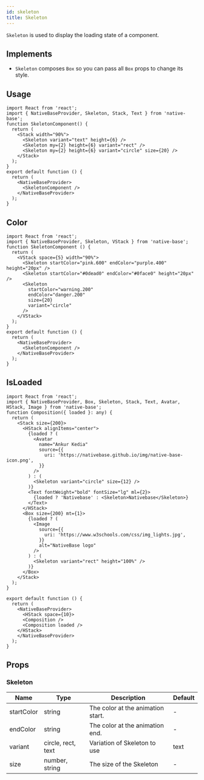 ```yaml
---
id: skeleton
title: Skeleton
---
```


`Skeleton` is used to display the loading state of a component.

## Implements

- `Skeleton` composes `Box` so you can pass all `Box` props to change its style.

## Usage

```SnackPlayer name=Skeleton%20Usage
import React from 'react';
import { NativeBaseProvider, Skeleton, Stack, Text } from 'native-base';
function SkeletonComponent() {
  return (
    <Stack width="90%">
      <Skeleton variant="text" height={6} />
      <Skeleton my={2} height={6} variant="rect" />
      <Skeleton my={2} height={6} variant="circle" size={20} />
    </Stack>
  );
}
export default function () {
  return (
    <NativeBaseProvider>
      <SkeletonComponent />
    </NativeBaseProvider>
  );
}
```

## Color

```SnackPlayer name=Skeleton%20Color
import React from 'react';
import { NativeBaseProvider, Skeleton, VStack } from 'native-base';
function SkeletonComponent () {
  return (
    <VStack space={5} width="90%">
      <Skeleton startColor="pink.600" endColor="purple.400" height="20px" />
      <Skeleton startColor="#0dead0" endColor="#0face0" height="20px" />
      <Skeleton
        startColor="warning.200"
        endColor="danger.200"
        size={20}
        variant="circle"
      />
    </VStack>
  );
}
export default function () {
  return (
    <NativeBaseProvider>
      <SkeletonComponent />
    </NativeBaseProvider>
  );
}
```

## IsLoaded

```SnackPlayer name=Skeleton%20IsLoaded
import React from 'react';
import { NativeBaseProvider, Box, Skeleton, Stack, Text, Avatar, HStack, Image } from 'native-base';
function Composition({ loaded }: any) {
  return (
    <Stack size={200}>
      <HStack alignItems="center">
        {loaded ? (
          <Avatar
            name="Ankur Kedia"
            source={{
              uri: 'https://nativebase.github.io/img/native-base-icon.png',
            }}
          />
        ) : (
          <Skeleton variant="circle" size={12} />
        )}
        <Text fontWeight="bold" fontSize="lg" ml={2}>
          {loaded ? 'Nativebase' : <Skeleton>Nativebase</Skeleton>}
        </Text>
      </HStack>
      <Box size={200} mt={1}>
        {loaded ? (
          <Image
            source={{
              uri: 'https://www.w3schools.com/css/img_lights.jpg',
            }}
            alt="NativeBase logo"
          />
        ) : (
          <Skeleton variant="rect" height="100%" />
        )}
      </Box>
    </Stack>
  );
}

export default function () {
  return (
    <NativeBaseProvider>
      <HStack space={10}>
      <Composition />
      <Composition loaded />
    </HStack>
    </NativeBaseProvider>
  );
}
```

## Props

### Skeleton

| Name       | Type               | Description                       | Default |
| ---------- | ------------------ | --------------------------------- | ------- |
| startColor | string             | The color at the animation start. | -       |
| endColor   | string             | The color at the animation end.   | -       |
| variant    | circle, rect, text | Variation of Skeleton to use      | text    |
| size       | number, string     | The size of the Skeleton          | -       |
